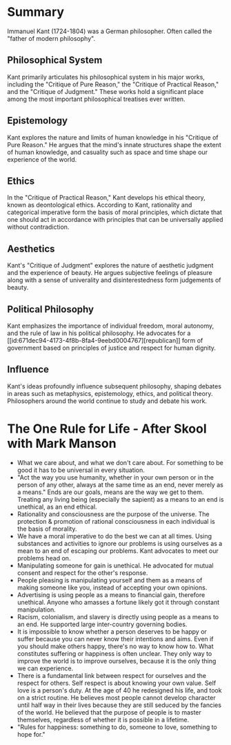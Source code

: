 # Summary
Immanuel Kant (1724-1804) was a German philosopher. Often called the "father of modern philosophy".
## Philosophical System
Kant primarily articulates his philosophical system in his major works, including the "Critique of Pure Reason," the "Critique of Practical Reason," and the "Critique of Judgment." These works hold a significant place among the most important philosophical treatises ever written.

## Epistemology
Kant explores the nature and limits of human knowledge in his "Critique of Pure Reason." He argues that the mind's innate structures shape the extent of human knowledge, and casuality such as space and time shape our experience of the world.

## Ethics
In the "Critique of Practical Reason," Kant develops his ethical theory, known as deontological ethics. According to Kant, rationality and categorical imperative form the basis of moral principles, which dictate that one should act in accordance with principles that can be universally applied without contradiction.

## Aesthetics
Kant's "Critique of Judgment" explores the nature of aesthetic judgment and the experience of beauty. He argues subjective feelings of pleasure along with a sense of univerality and disinterestedness form judgements of beauty.

## Political Philosophy
Kant emphasizes the importance of individual freedom, moral autonomy, and the rule of law in his political philosophy. He advocates for a [[id:671dec94-4173-4f8b-8fa4-9eebd0004767][republican]] form of government based on principles of justice and respect for human dignity.

## Influence
Kant's ideas profoundly influence subsequent philosophy, shaping debates in areas such as metaphysics, epistemology, ethics, and political theory. Philosophers around the world continue to study and debate his work.

# The One Rule for Life - After Skool with Mark Manson
- What we care about, and what we don't care about. For something to be good it has to be universal in every situation.
- "Act the way you use humanity, whether in your own person or in the person of any other, always at the same time as an end, never merely as a means." Ends are our goals, means are the way we get to them. Treating any living being (especially the sapient) as a means to an end is unethical, as an end ethical.
- Rationality and consciousness are the purpose of the universe. The protection & promotion of rational consciousness in each individual is the basis of morality.
- We have a moral imperative to do the best we can at all times. Using substances and activities to ignore our problems is using ourselves as a mean to an end of escaping our problems. Kant advocates to meet our problems head on.
- Manipulating someone for gain is unethical. He advocated for mutual consent and respect for the other's response.
- People pleasing is manipulating yourself and them as a means of making someone like you, instead of accepting your own opinions.
- Advertising is using people as a means to financial gain, therefore unethical. Anyone who amasses a fortune likely got it through constant manipulation.
- Racism, colonialism, and slavery is directly using people as a means to an end. He supported large inter-country governing bodies.
- It is impossible to know whether a person deserves to be happy or suffer because you can never know their intentions and aims. Even if you should make others happy, there's no way to know how to. What constitutes suffering or happiness is often unclear. They only way to improve the world is to improve ourselves, because it is the only thing we can experience.
- There is a fundamental link between respect for ourselves and the respect for others. Self respect is about knowing your own value. Self love is a person's duty. At the age of 40 he redesigned his life, and took on a strict routine. He believes most people cannot develop character until half way in their lives because they are still seduced by the fancies of the world. He believed that the purpose of people is to master themselves, regardless of whether it is possible in a lifetime.
- "Rules for happiness: something to do, someone to love, something to hope for."
